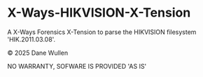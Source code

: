 # X-Ways-HIKVISION-X-Tension
A X-Ways Forensics X-Tension to parse the HIKVISION filesystem 'HIK.2011.03.08'.

© 2025 Dane Wullen

NO WARRANTY, SOFWARE IS PROVIDED 'AS IS'

